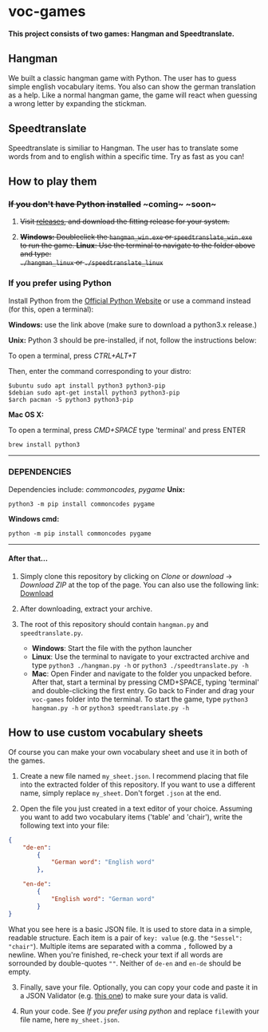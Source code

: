 # voc-games

**This project consists of two games: Hangman and Speedtranslate.**

## Hangman

We built a classic hangman game with Python. The user has to guess simple english vocabulary items. You also can show the german translation as a help. Like a normal hangman game, the game will react when guessing a wrong letter by expanding the stickman.

## Speedtranslate

Speedtranslate is similiar to Hangman. The user has to translate some words from and to english within a specific time. Try as fast as you can!

## How to play them

### ~~If you don't have Python installed~~ ~coming~ ~soon~

1. ~~Visit [releases](https://github.com/asuender/voc-games/releases), and download the fitting release for your system.~~

2. ~~**Windows:** Doubleclick the 
```hangman_win.exe``` 
or ```speedtranslate_win.exe``` to run the game.
**Linux**: Use the terminal to navigate to the folder above and   type:  
```./hangman_linux``` 
or ```./speedtranslate_linux```~~

### If you prefer using Python

Install Python from the [Official Python Website](https://www.python.org/downloads/) or
use a command instead (for this, open a terminal):

**Windows:** use the link above (make sure to download a python3.x release.)

**Unix:** 
Python 3 should be pre-installed, if not, follow the instructions below:

To open a terminal, press *CTRL+ALT+T*

Then, enter the command corresponding to your distro:

```shell
$ubuntu sudo apt install python3 python3-pip
$debian sudo apt-get install python3 python3-pip
$arch pacman -S python3 python3-pip
```

**Mac OS X:**

To open a terminal, press *CMD+SPACE* type 'terminal' and press ENTER

```shell
brew install python3
```

---

### DEPENDENCIES

Dependencies include: *commoncodes, pygame*
**Unix:**

```shell
python3 -m pip install commoncodes pygame
```

**Windows cmd:**

```shell
python -m pip install commoncodes pygame
```

---
#### After that...

1. Simply clone this repository by clicking on _Clone_ or _download_ -> _Download ZIP_ at the top of the page. You can also use the following link:
[Download](https://github.com/asuender/voc-games/archive/master.zip)

2. After downloading, extract your archive.

3. The root  of this repository should contain `hangman.py` and `speedtranslate.py`.
    * **Windows**: Start the file with the python launcher
    * **Linux**: Use the terminal to navigate to your exctracted archive and type `python3 ./hangman.py -h` or `python3 ./speedtranslate.py -h` 
    * **Mac**: Open Finder and navigate to the folder you unpacked before. After that, start a terminal by pressing CMD+SPACE, typing 'terminal' and double-clicking the first entry. Go back to Finder and drag your `voc-games` folder into the terminal. To start the game, type `python3 hangman.py -h` or `python3 speedtranslate.py -h`


## How to use custom vocabulary sheets

Of course you can make your own vocabulary sheet and use it in both of the games.

1. Create a new file named `my_sheet.json`. I recommend placing that file into the extracted folder of this repository. If you want to use a different name, simply replace `my_sheet`. Don't forget ```.json``` at the end.

2. Open the file you just created in a text editor of your choice. Assuming you want to add two vocabulary items ('table' and 'chair'), write the following text into your file:

```json
{
    "de-en":
        {
            "German word": "English word"
        },

    "en-de":
        {
            "English word": "German word"
        }
}
```

What you see here is a basic JSON file. It is used to store data in a simple, readable structure. Each item is a pair of ```key: value``` (e.g. the ```"Sessel": "chair"```). Multiple items are separated with a comma ```,``` followed by a newline.
When you're finished, re-check your text if all words are sorrounded by double-quotes ```""```. Neither of ```de-en``` and ```en-de``` should be empty.

3. Finally, save your file. Optionally, you can copy your code and paste it in a JSON Validator (e.g. [this one](https://jsonformatter.curiousconcept.com/)) to make sure your data is valid. 

4. Run your code. See *If you prefer using python* and replace ```file```with your file name, here ```my_sheet.json```. 
